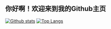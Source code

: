 ## 你好啊！欢迎来到我的Github主页

[![Github stats](https://github-readme-stats.vercel.app/api?username=1445982330&show_icons=true&include_all_commits=true)](https://github.com/1445982330/github-readme-stats)
[![Top Langs](https://github-readme-stats.vercel.app/api/top-langs/?username=1445982330)](https://github.com/1445982330/github-readme-stats)

